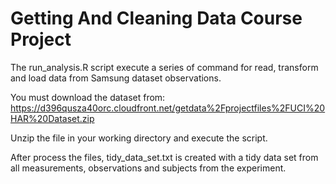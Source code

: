 Getting And Cleaning Data Course Project
========================================

The run_analysis.R script execute a series of command for read, transform and load data from Samsung dataset observations.

You must download the dataset from:
https://d396qusza40orc.cloudfront.net/getdata%2Fprojectfiles%2FUCI%20HAR%20Dataset.zip 

Unzip the file in your working directory and execute the script.

After process the files, tidy_data_set.txt is created with a tidy data set from all measurements, observations and subjects from the experiment.
